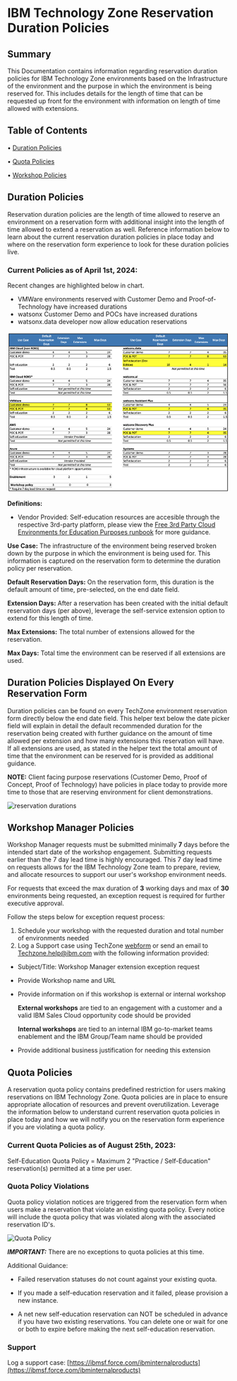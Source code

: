 # IBM Technology Zone Reservation Duration Policies

## Summary

This Documentation contains information regarding reservation duration policies for IBM Technology Zone environments based on the Infrastructure of the environment and the purpose in which the environment is being reserved for. This includes details for the length of time that can be requested up front for the environment with information on length of time allowed with extensions. 

## Table of Contents

• [Duration Policies](https://github.com/IBM/itz-support-public/blob/main/IBM-Technology-Zone/IBM-Technology-Zone-Runbooks/reservation-duration-policy.md#duration-policies)

• [Quota Policies](https://github.com/IBM/itz-support-public/blob/main/IBM-Technology-Zone/IBM-Technology-Zone-Runbooks/reservation-duration-policy.md#quota-policies)

• [Workshop Policies](https://github.com/IBM/itz-support-public/blob/main/IBM-Technology-Zone/IBM-Technology-Zone-Runbooks/reservation-duration-policy.md#workshop-manager-policies)



## Duration Policies

Reservation duration policies are the length of time allowed to reserve an environment on a reservation form with additional insight into the length of time allowed to extend a reservation as well. Reference information below to learn about the current reservation duration policies in place today and where on the reservation form experience to look for these duration policies live.

### Current Policies as of April 1st, 2024:
Recent changes are highlighted below in chart.

- VMWare environments reserved with Customer Demo and Proof-of-Technology have increased durations
- watsonx Customer Demo and POCs have increased durations
- watsonx.data developer now allow education reservations

![04 2024 Reservation Policies](Images/04-2024-reservation-policies-4.png)

**Definitions:**
- Vendor Provided: Self-education resources are accesible through the respective 3rd-party platform, please view the [Free 3rd Party Cloud Environments for Education Purposes runbook](https://github.com/IBM/itz-support-public/blob/main/IBM-Technology-Zone/IBM-Technology-Zone-Runbooks/free-third-party-cloud-infrastructure-for-education.md) for more guidance.

**Use Case:** The infrastructure of the environment being reserved broken down by the purpose in which the environment is being used for. This information is captured on the reservation form to determine the duration policy per reservation. 

**Default Reservation Days:** On the reservation form, this duration is the default amount of time, pre-selected, on the end date field. 

**Extension Days:** After a reservation has been created with the initial default reservation days (per above), leverage the self-service extension option to extend for this length of time. 

**Max Extensions:** The total number of extensions allowed for the reservation. 

**Max Days:** Total time the environment can be reserved if all extensions are used.


## Duration Policies Displayed On Every Reservation Form

Duration policies can be found on every TechZone environment reservation form directly below the end date field. This helper text below the date picker field will explain in detail the default recommended duration for the reservation being created with further guidance on the amount of time allowed per extension and how many extensions this reservation will have. If all extensions are used, as stated in the helper text the total amount of time that the environment can be reserved for is provided as additional guidance.

**NOTE:** Client facing purpose reservations (Customer Demo, Proof of Concept, Proof of Technology) have policies in place today to provide more time to those that are reserving environment for client demonstrations.

![reservation durations](https://github.com/IBM/itz-support-public/blob/main/IBM-Technology-Zone/IBM-Technology-Zone-Runbooks/Images/reservationdurationUI.png)


## Workshop Manager Policies

Workshop Manager requests must be submitted minimally **7** days before the intended start date of the workshop engagement. Submitting requests earlier than the 7 day lead time is highly encouraged. This 7 day lead time on requests allows for the IBM Technology Zone team to prepare, review, and allocate resources to support our user's workshop environment needs.

For requests that exceed the max duration of **3** working days and max of **30** environments being requested, an exception request is required for further executive approval. 

Follow the steps below for exception request process: 
1. Schedule your workshop with the requested duration and total number of environments needed
2. Log a Support case using TechZone [webform](https://ibmsf.force.com/ibminternalproducts/s/createrecord/NewCase?language=en_US) or send an email to Techzone.help@ibm.com with the following information provided: 
- Subject/Title: Workshop Manager extension exception request
- Provide Workshop name and URL
- Provide information on if this workshop is external or internal workshop
  
  **External workshops** are tied to an engagement with a customer and a valid IBM Sales Cloud opportunity code should be provided
  
  **Internal workshops** are tied to an internal IBM go-to-market teams enablement and the IBM Group/Team name should be provided
  
- Provide additional business justification for needing this extension

## Quota Policies

A reservation quota policy contains predefined restriction for users making reservations on IBM Technology Zone. Quota policies are in place to ensure appropriate allocation of resources and prevent overutilization. Leverage the information below to understand current reservation quota policies in place today and how we will notify you on the reservation form experience if you are violating a quota policy. 

### Current Quota Policies as of August 25th, 2023:

Self-Education Quota Policy = Maximum 2 "Practice / Self-Education" reservation(s) permitted at a time per user.

### Quota Policy Violations

Quota policy violation notices are triggered from the reservation form when users make a reservation that violate an existing quota policy. Every notice will include the quota policy that was violated along with the associated reservation ID's. 

![Quota Policy](https://github.com/IBM/itz-support-public/blob/main/IBM-Technology-Zone/IBM-Technology-Zone-Runbooks/Images/policy_modal.png)

_**IMPORTANT:**_ There are no exceptions to quota policies at this time.

Additional Guidance: 

- Failed reservation statuses do not count against your existing quota.

- If you made a self-education reservation and it failed, please provision a new instance. 

- A net new self-education reservation can NOT be scheduled in advance if you have two existing reservations. You can delete one or wait for one or both to expire before making the next self-education reservation.
  

### Support

Log a support case: [https://ibmsf.force.com/ibminternalproducts](https://ibmsf.force.com/ibminternalproducts)
